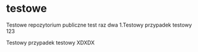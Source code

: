 # testowe
Testowe repozytorium publiczne test raz dwa 
1.Testowy przypadek testowy 123  


Testowy przypadek testowy XDXDX
